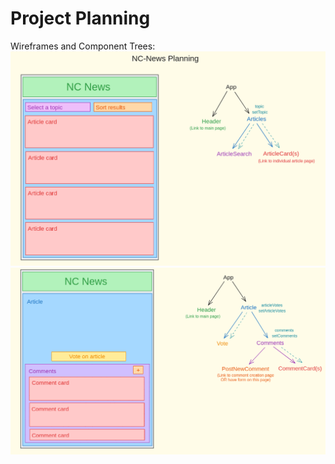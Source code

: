 # Project Planning
Wireframes and Component Trees:
![Home page planning](home.png "Home page planning")
![Article page planning](article.png "Article page planning")